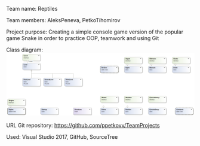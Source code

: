 Team name: Reptiles

Team members: AleksPeneva, PetkoTihomirov

Project purpose: Creating a simple console game version of the popular game Snake in order to practice OOP, teamwork and using Git

Class diagram: ![Image of class diagram](https://github.com/ppetkovv/TeamProjects/blob/master/ClassDiagram.png)

URL Git repository: https://github.com/ppetkovv/TeamProjects

Used: Visual Studio 2017, GitHub, SourceTree
